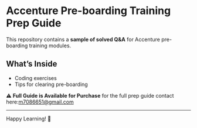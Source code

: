 
# Accenture Pre-boarding Training Prep Guide

This repository contains a **sample of solved Q&A** for Accenture pre-boarding training modules.

## What’s Inside
- Coding exercises
- Tips for clearing pre-boarding

⚠️ **Full Guide is Available for Purchase**
for the full prep guide contact here:m7086651@gmail.com 

---

Happy Learning! 🚀

